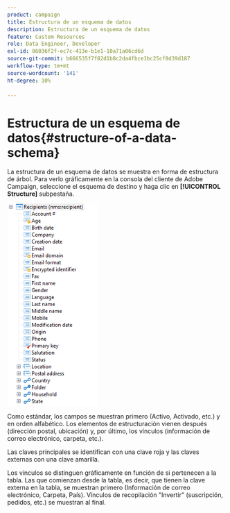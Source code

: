 ```yaml
---
product: campaign
title: Estructura de un esquema de datos
description: Estructura de un esquema de datos
feature: Custom Resources
role: Data Engineer, Developer
exl-id: 86036f2f-ec7c-413e-b1e1-10a71a06cd6d
source-git-commit: b666535f7f82d1b8c2da4fbce1bc25cf8d39d187
workflow-type: tm+mt
source-wordcount: '141'
ht-degree: 10%

---
```


# Estructura de un esquema de datos{#structure-of-a-data-schema}

La estructura de un esquema de datos se muestra en forma de estructura de árbol. Para verlo gráficamente en la consola del cliente de Adobe Campaign, seleccione el esquema de destino y haga clic en **[!UICONTROL Structure]** subpestaña.

![](assets/d_ncs_integration_schema_arbo.png)

Como estándar, los campos se muestran primero (Activo, Activado, etc.) y en orden alfabético. Los elementos de estructuración vienen después (dirección postal, ubicación) y, por último, los vínculos (información de correo electrónico, carpeta, etc.).

Las claves principales se identifican con una clave roja y las claves externas con una clave amarilla.

Los vínculos se distinguen gráficamente en función de si pertenecen a la tabla. Las que comienzan desde la tabla, es decir, que tienen la clave externa en la tabla, se muestran primero (Información de correo electrónico, Carpeta, País). Vínculos de recopilación &quot;Invertir&quot; (suscripción, pedidos, etc.) se muestran al final.
